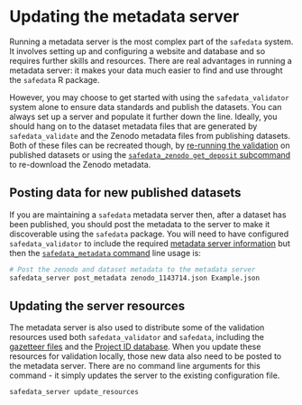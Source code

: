 # Updating the metadata server

Running a metadata server is the most complex part of the `safedata` system. It involves
setting up and configuring a website and database and so requires further skills and
resources. There are real advantages in running a metadata server: it makes your data
much easier to find and use throught the `safedata` R package.

However, you may choose to get started with using the `safedata_validator` system alone
to ensure data standards and publish the datasets. You can always set up a server and
populate it further down the line. Ideally, you should hang on to the dataset metadata
files that are generated by `safedata_validate` and the Zenodo metadata files from
publishing datasets. Both of these files can be recreated though, by [re-running the
validation](./validating_datasets.md) on published datasets or using the
[`safedata_zenodo get_deposit`
subcommand](../command_line_tools/safedata_zenodo.md#the-get_deposit-subcommand) to
re-download the Zenodo metadata.

## Posting data for new published datasets

If you are maintaining a `safedata` metadata server then, after a dataset has been
published, you should post the metadata to the server to make it discoverable using the
`safedata` package. You will need to have configured `safedata_validator` to include the
required [metadata server
information](../install/configuration.md#metadata-configuration) but then the
[`safedata_metadata` command](../command_line_tools/safedata_metadata.md)
line usage is:

```sh
# Post the zenodo and dataset metadata to the metadata server
safedata_server post_metadata zenodo_1143714.json Example.json
```

## Updating the server resources

The metadata server is also used to distribute some of the validation resources used
both `safedata_validator` and `safedata`, including the
[gazetteer files](../install/gazetteer_files.md) and the [Project ID
database](../install/configuration.md#validation-configuration). When you update these
resources for validation locally, those new data also need to be posted to the metadata
server. There are no command line arguments for this command - it simply updates the
server to the existing configuration file.

```sh
safedata_server update_resources
```
